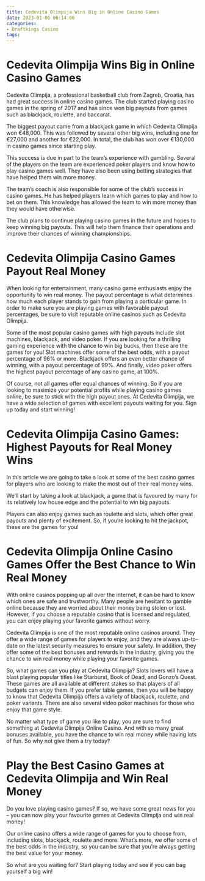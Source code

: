 ```yaml
---
title: Cedevita Olimpija Wins Big in Online Casino Games
date: 2023-01-06 06:14:06
categories:
- Draftkings Casino
tags:
---
```



#  Cedevita Olimpija Wins Big in Online Casino Games

Cedevita Olimpija, a professional basketball club from Zagreb, Croatia, has had great success in online casino games. The club started playing casino games in the spring of 2017 and has since won big payouts from games such as blackjack, roulette, and baccarat.

The biggest payout came from a blackjack game in which Cedevita Olimpija won €48,000. This was followed by several other big wins, including one for €27,000 and another for €22,000. In total, the club has won over €130,000 in casino games since starting play.

This success is due in part to the team’s experience with gambling. Several of the players on the team are experienced poker players and know how to play casino games well. They have also been using betting strategies that have helped them win more money.

The team’s coach is also responsible for some of the club’s success in casino games. He has helped players learn which games to play and how to bet on them. This knowledge has allowed the team to win more money than they would have otherwise.

The club plans to continue playing casino games in the future and hopes to keep winning big payouts. This will help them finance their operations and improve their chances of winning championships.

#  Cedevita Olimpija Casino Games Payout Real Money

When looking for entertainment, many casino game enthusiasts enjoy the opportunity to win real money. The payout percentage is what determines how much each player stands to gain from playing a particular game. In order to make sure you are playing games with favorable payout percentages, be sure to visit reputable online casinos such as Cedevita Olimpija.

Some of the most popular casino games with high payouts include slot machines, blackjack, and video poker. If you are looking for a thrilling gaming experience with the chance to win big bucks, then these are the games for you! Slot machines offer some of the best odds, with a payout percentage of 96% or more. Blackjack offers an even better chance of winning, with a payout percentage of 99%. And finally, video poker offers the highest payout percentage of any casino game, at 100%.

Of course, not all games offer equal chances of winning. So if you are looking to maximize your potential profits while playing casino games online, be sure to stick with the high payout ones. At Cedevita Olimpija, we have a wide selection of games with excellent payouts waiting for you. Sign up today and start winning!

#  Cedevita Olimpija Casino Games: Highest Payouts for Real Money Wins

In this article we are going to take a look at some of the best casino games for players who are looking to make the most out of their real money wins. 

We’ll start by taking a look at blackjack, a game that is favoured by many for its relatively low house edge and the potential to win big payouts. 

Players can also enjoy games such as roulette and slots, which offer great payouts and plenty of excitement. So, if you’re looking to hit the jackpot, these are the games for you!

#  Cedevita Olimpija Online Casino Games Offer the Best Chance to Win Real Money

With online casinos popping up all over the internet, it can be hard to know which ones are safe and trustworthy. Many people are hesitant to gamble online because they are worried about their money being stolen or lost. However, if you choose a reputable casino that is licensed and regulated, you can enjoy playing your favorite games without worry.

Cedevita Olimpija is one of the most reputable online casinos around. They offer a wide range of games for players to enjoy, and they are always up-to-date on the latest security measures to ensure your safety. In addition, they offer some of the best bonuses and rewards in the industry, giving you the chance to win real money while playing your favorite games.

So, what games can you play at Cedevita Olimpija? Slots lovers will have a blast playing popular titles like Starburst, Book of Dead, and Gonzo’s Quest. These games are all available at different stakes so that players of all budgets can enjoy them. If you prefer table games, then you will be happy to know that Cedevita Olimpija offers a variety of blackjack, roulette, and poker variants. There are also several video poker machines for those who enjoy that game style.

No matter what type of game you like to play, you are sure to find something at Cedevita Olimpija Online Casino. And with so many great bonuses available, you have the chance to win real money while having lots of fun. So why not give them a try today?

#  Play the Best Casino Games at Cedevita Olimpija and Win Real Money

Do you love playing casino games? If so, we have some great news for you – you can now play your favourite games at Cedevita Olimpija and win real money!

Our online casino offers a wide range of games for you to choose from, including slots, blackjack, roulette and more. What’s more, we offer some of the best odds in the industry, so you can be sure that you’re always getting the best value for your money.

So what are you waiting for? Start playing today and see if you can bag yourself a big win!